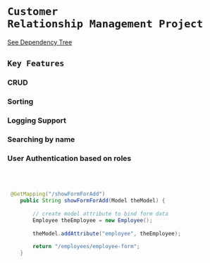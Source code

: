 # <code>Customer Relationship Management Project</code>

[See Dependency Tree](https://github.com/piyush168713/thymeleafdemo-employees-crm-security-project/blob/master/pom.xml)


## <code>Key Features</code>

### CRUD

### Sorting
### Logging Support
### Searching by name
### User Authentication based on roles
<br><br>

```java
 @GetMapping("/showFormForAdd")
	public String showFormForAdd(Model theModel) {
		
		// create model attribute to bind form data
		Employee theEmployee = new Employee();
		
		theModel.addAttribute("employee", theEmployee);
		
		return "/employees/employee-form";
	}
```
